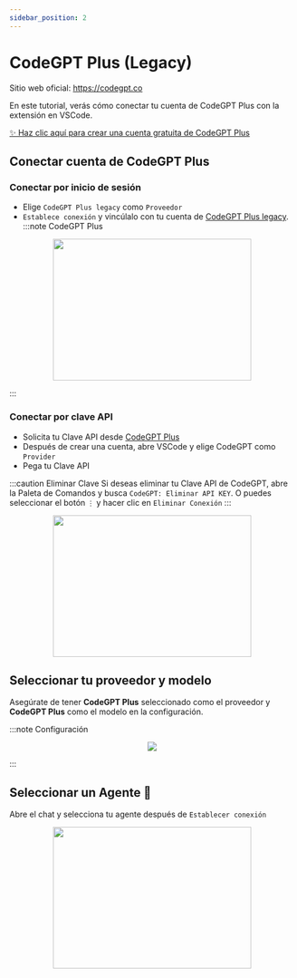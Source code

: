 ```yaml
---
sidebar_position: 2
---
```


# CodeGPT Plus (Legacy)

Sitio web oficial: https://codegpt.co

En este tutorial, verás cómo conectar tu cuenta de CodeGPT Plus con la extensión en VSCode.

[✨ Haz clic aquí para crear una cuenta gratuita de CodeGPT Plus](https://account.codegpt.co/auth/register)

## Conectar cuenta de CodeGPT Plus

### Conectar por inicio de sesión

- Elige `CodeGPT Plus legacy` como `Proveedor`
- `Establece conexión` y vincúlalo con tu cuenta de [CodeGPT Plus legacy](https://account.codegpt.co/).
:::note CodeGPT Plus
<p align="center">
    <img width="350" height="250" src="https://github.com/davila7/code-gpt-docs/assets/37567214/6798ab1f-5d19-407a-bc28-b4a5b9ea9b3f" />
</p>
:::

### Conectar por clave API

- Solicita tu Clave API desde [CodeGPT Plus](https://plus.codegpt.co/settings/apikey)
- Después de crear una cuenta, abre VSCode y elige CodeGPT como `Provider`
- Pega tu Clave API

:::caution Eliminar Clave
Si deseas eliminar tu Clave API de CodeGPT, abre la Paleta de Comandos y busca `CodeGPT: Eliminar API KEY`. O puedes seleccionar el botón `⋮` y hacer clic en `Eliminar Conexión`
:::

<p align="center">
      <img width="350" height="250" src="https://github.com/davila7/code-gpt-docs/assets/37567214/7a786f2e-f65d-4862-a1f7-61b705ff1cd5" />
</p>

## Seleccionar tu proveedor y modelo

Asegúrate de tener **CodeGPT Plus** seleccionado como el proveedor y **CodeGPT Plus** como el modelo en la configuración.

:::note Configuración

<p align="center">
    <img src="https://github-production-user-asset-6210df.s3.amazonaws.com/6216945/274446065-993eca0d-30e3-4642-8e08-c5e51381f0e6.png" />
</p>
:::

## Seleccionar un Agente 🤖

Abre el chat y selecciona tu agente después de `Establecer conexión`

<p align="center">
      <img width="350" height="250" src="https://github.com/davila7/code-gpt-docs/assets/37567214/774ca6a0-4e00-4e3f-b001-51c834dc5ecf" />
</p>
